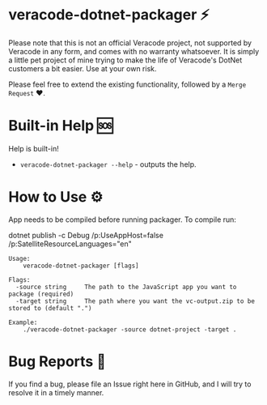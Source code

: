 # veracode-dotnet-packager ⚡

Please note that this is not an official Veracode project, not supported by Veracode in any form, and comes with no warranty whatsoever. It is simply a little pet project of mine trying to make the life of Veracode's DotNet customers a bit easier. Use at your own risk.

Please feel free to extend the existing functionality, followed by a `Merge Request` ❤️.

# Built-in Help 🆘

Help is built-in!

- `veracode-dotnet-packager --help` - outputs the help.

# How to Use ⚙

App needs to be compiled before running packager. 
To compile run:

dotnet publish -c Debug /p:UseAppHost=false /p:SatelliteResourceLanguages="en"

```text
Usage:
    veracode-dotnet-packager [flags]

Flags:
  -source string     The path to the JavaScript app you want to package (required)
  -target string     The path where you want the vc-output.zip to be stored to (default ".")

Example:
    ./veracode-dotnet-packager -source dotnet-project -target . 
```

# Bug Reports 🐞

If you find a bug, please file an Issue right here in GitHub, and I will try to resolve it in a timely manner.